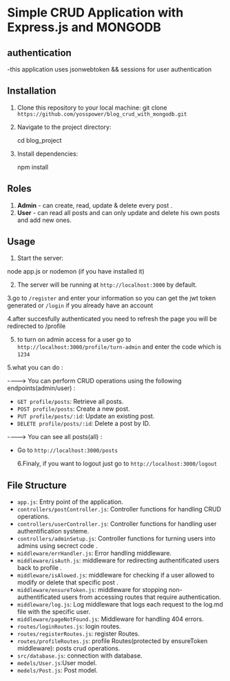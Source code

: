 # Simple CRUD Application with Express.js and MONGODB
## authentication 
-this application uses  jsonwebtoken && sessions for user authentication
## Installation

1. Clone this repository to your local machine:
   git clone `https://github.com/yosspower/blog_crud_with_mongodb.git`

2. Navigate to the project directory:

   cd blog_project

3. Install dependencies:

   npm install

## Roles

1. **Admin** - can create, read, update & delete every post .
2. **User** - can read all posts and can only update and delete his own posts and add new ones.

## Usage

1. Start the server:

node app.js or nodemon (if you have installed it)

2. The server will be running at `http://localhost:3000` by default.

3.go to `/register` and enter your information so you can get the jwt token generated or `/login` if you already have an account

4.after succesfully authenticated you need to refresh the page you will be redirected to /profile

5. to turn on admin access for a user go to `http://localhost:3000/profile/turn-admin` and enter the code which is `1234`

5.what you can do :

  ----> You can perform CRUD operations using the following endpoints(admin/user) :

  - `GET profile/posts`: Retrieve all posts.
  - `POST profile/posts`: Create a new post.
  - `PUT profile/posts/:id`: Update an existing post.
  - `DELETE profile/posts/:id`: Delete a post by ID.

  ----> You can see all posts(all) :

  - Go to `http://localhost:3000/posts`

    6.Finaly, if you want to logout just go to `http://localhost:3000/logout`

## File Structure

- `app.js`: Entry point of the application.
- `controllers/postController.js`: Controller functions for handling CRUD operations.
- `controllers/userController.js`: Controller functions for handling user authentification systeme.
- `controllers/adminSetup.js`: Controller functions for turning users into admins using secrect code .
- `middleware/errHandler.js`: Error handling middleware.
- `middleware/isAuth.js`: middleware for redirecting authentificated users back to profile .
- `middleware/isAlowed.js`: middleware for checking if a user allowed to modify or delete that specific post .
- `middleware/ensureToken.js`: middleware for stopping non-authentificated users from accessing routes that require authentication.
- `middleware/log.js`: Log middleware that logs each request to the log.md file with the specific user.
- `middleware/pageNotFound.js`: Middleware for handling 404 errors.
- `routes/loginRoutes.js`: login routes.
- `routes/registerRoutes.js`: register Routes.
- `routes/profileRoutes.js`: profile Routes(protected by ensureToken middleware): posts crud operations.
- `src/database.js`: connection with database.
- `medels/User.js`:User model.
- `medels/Post.js`: Post model.
